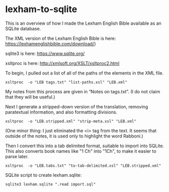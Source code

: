 lexham-to-sqlite
=======================================

This is an overview of how I made the Lexham English Bible available as an SQLite database.

The XML version of the Lexham English Bible is here: 
https://lexhamenglishbible.com/download/)

sqlite3 is here:
https://www.sqlite.org/

xsltproc is here:
http://xmlsoft.org/XSLT/xsltproc2.html

To begin, I pulled out a list of all of the paths of the elements in the XML file. 

    xsltproc  -o "LEB tags.txt" "list-paths.xsl" "LEB.xml"

My notes from this process are given in “Notes on tags.txt”. (I do not claim that they will be useful.)

Next I generate a stripped-down version of the translation, removing paratextual information, and also formatting divisions.

    xsltproc  -o "LEB.stripped.xml" "strip-meta.xsl" "LEB.xml"

(One minor thing: I just eliminated the &lt;i&gt; tag from the text. It seems that outside of the notes, it is used only to highlight the word Rabboni.)

Then I convert this into a tab delimited format, suitable to import into SQLite. This also converts book names like "1 Ch" into "1Ch", to make it easier to parse later.

    xsltproc  -o "LEB.tabs.txt" "to-tab-delimited.xsl" "LEB.stripped.xml"

SQLite script to create lexham.sqlite:

    sqlite3 lexham.sqlite ".read import.sql"
